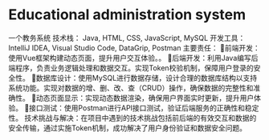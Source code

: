 # Educational administration system
一个教务系统
技术栈： Java, HTML, CSS, JavaScript, MySQL
开发工具：IntelliJ IDEA, Visual Studio Code, DataGrip, Postman
主要责任：
前端开发：使用Vue框架构建动态页面，提升用户交互体验。。
后端开发：利用Java编写后端程序，负责业务逻辑处理和数据交互。实现Token校验机制，保障用户登录的安全性。
数据库设计：使用MySQL进行数据存储，设计合理的数据库结构以支持系统功能。实现对数据的增、删、改、查（CRUD）操作，确保数据的完整性和准确性。
动态页面显示：实现动态数据渲染，确保用户界面实时更新，提升用户体验。
接口测试：使用Postman进行API接口测试，验证后端服务的正确性和稳定性。
技术挑战与解决：在项目中遇到的技术挑战包括前后端的有效交互和数据的安全传输，通过实施Token机制，成功解决了用户身份验证和数据安全问题。

